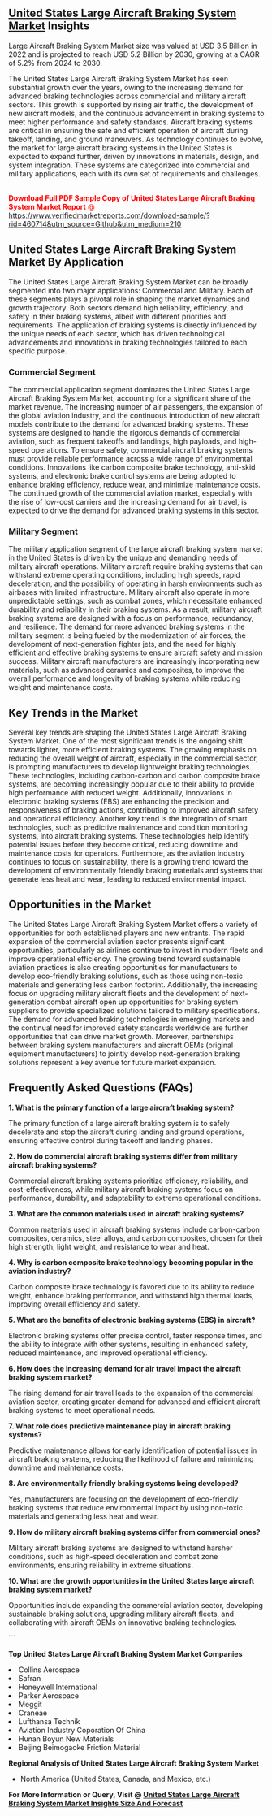 <h2><a href="https://www.verifiedmarketreports.com/download-sample/?rid=460714&amp;utm_source=Github&amp;utm_medium=210" target="_blank">United States Large Aircraft Braking System Market</a> Insights</h2><p>Large Aircraft Braking System Market size was valued at USD 3.5 Billion in 2022 and is projected to reach USD 5.2 Billion by 2030, growing at a CAGR of 5.2% from 2024 to 2030.</p><p><p>The United States Large Aircraft Braking System Market has seen substantial growth over the years, owing to the increasing demand for advanced braking technologies across commercial and military aircraft sectors. This growth is supported by rising air traffic, the development of new aircraft models, and the continuous advancement in braking systems to meet higher performance and safety standards. Aircraft braking systems are critical in ensuring the safe and efficient operation of aircraft during takeoff, landing, and ground maneuvers. As technology continues to evolve, the market for large aircraft braking systems in the United States is expected to expand further, driven by innovations in materials, design, and system integration. These systems are categorized into commercial and military applications, each with its own set of requirements and challenges. <br><br> <p><span class=""><span style="color: #ff0000;"><strong>Download Full PDF Sample Copy of United States Large Aircraft Braking System Market Report</strong> @ </span><a href="https://www.verifiedmarketreports.com/download-sample/?rid=460714&amp;utm_source=Github&amp;utm_medium=210" target="_blank">https://www.verifiedmarketreports.com/download-sample/?rid=460714&amp;utm_source=Github&amp;utm_medium=210</a></span></p> </p><h2>United States Large Aircraft Braking System Market By Application</h2><p>The United States Large Aircraft Braking System Market can be broadly segmented into two major applications: Commercial and Military. Each of these segments plays a pivotal role in shaping the market dynamics and growth trajectory. Both sectors demand high reliability, efficiency, and safety in their braking systems, albeit with different priorities and requirements. The application of braking systems is directly influenced by the unique needs of each sector, which has driven technological advancements and innovations in braking technologies tailored to each specific purpose.</p><h3>Commercial Segment</h3><p>The commercial application segment dominates the United States Large Aircraft Braking System Market, accounting for a significant share of the market revenue. The increasing number of air passengers, the expansion of the global aviation industry, and the continuous introduction of new aircraft models contribute to the demand for advanced braking systems. These systems are designed to handle the rigorous demands of commercial aviation, such as frequent takeoffs and landings, high payloads, and high-speed operations. To ensure safety, commercial aircraft braking systems must provide reliable performance across a wide range of environmental conditions. Innovations like carbon composite brake technology, anti-skid systems, and electronic brake control systems are being adopted to enhance braking efficiency, reduce wear, and minimize maintenance costs. The continued growth of the commercial aviation market, especially with the rise of low-cost carriers and the increasing demand for air travel, is expected to drive the demand for advanced braking systems in this sector.</p><h3>Military Segment</h3><p>The military application segment of the large aircraft braking system market in the United States is driven by the unique and demanding needs of military aircraft operations. Military aircraft require braking systems that can withstand extreme operating conditions, including high speeds, rapid deceleration, and the possibility of operating in harsh environments such as airbases with limited infrastructure. Military aircraft also operate in more unpredictable settings, such as combat zones, which necessitate enhanced durability and reliability in their braking systems. As a result, military aircraft braking systems are designed with a focus on performance, redundancy, and resilience. The demand for more advanced braking systems in the military segment is being fueled by the modernization of air forces, the development of next-generation fighter jets, and the need for highly efficient and effective braking systems to ensure aircraft safety and mission success. Military aircraft manufacturers are increasingly incorporating new materials, such as advanced ceramics and composites, to improve the overall performance and longevity of braking systems while reducing weight and maintenance costs.</p><h2>Key Trends in the Market</h2><p>Several key trends are shaping the United States Large Aircraft Braking System Market. One of the most significant trends is the ongoing shift towards lighter, more efficient braking systems. The growing emphasis on reducing the overall weight of aircraft, especially in the commercial sector, is prompting manufacturers to develop lightweight braking technologies. These technologies, including carbon-carbon and carbon composite brake systems, are becoming increasingly popular due to their ability to provide high performance with reduced weight. Additionally, innovations in electronic braking systems (EBS) are enhancing the precision and responsiveness of braking actions, contributing to improved aircraft safety and operational efficiency. Another key trend is the integration of smart technologies, such as predictive maintenance and condition monitoring systems, into aircraft braking systems. These technologies help identify potential issues before they become critical, reducing downtime and maintenance costs for operators. Furthermore, as the aviation industry continues to focus on sustainability, there is a growing trend toward the development of environmentally friendly braking materials and systems that generate less heat and wear, leading to reduced environmental impact.</p><h2>Opportunities in the Market</h2><p>The United States Large Aircraft Braking System Market offers a variety of opportunities for both established players and new entrants. The rapid expansion of the commercial aviation sector presents significant opportunities, particularly as airlines continue to invest in modern fleets and improve operational efficiency. The growing trend toward sustainable aviation practices is also creating opportunities for manufacturers to develop eco-friendly braking solutions, such as those using non-toxic materials and generating less carbon footprint. Additionally, the increasing focus on upgrading military aircraft fleets and the development of next-generation combat aircraft open up opportunities for braking system suppliers to provide specialized solutions tailored to military specifications. The demand for advanced braking technologies in emerging markets and the continual need for improved safety standards worldwide are further opportunities that can drive market growth. Moreover, partnerships between braking system manufacturers and aircraft OEMs (original equipment manufacturers) to jointly develop next-generation braking solutions represent a key avenue for future market expansion.</p><h2>Frequently Asked Questions (FAQs)</h2><p><b>1. What is the primary function of a large aircraft braking system?</b></p><p>The primary function of a large aircraft braking system is to safely decelerate and stop the aircraft during landing and ground operations, ensuring effective control during takeoff and landing phases.</p><p><b>2. How do commercial aircraft braking systems differ from military aircraft braking systems?</b></p><p>Commercial aircraft braking systems prioritize efficiency, reliability, and cost-effectiveness, while military aircraft braking systems focus on performance, durability, and adaptability to extreme operational conditions.</p><p><b>3. What are the common materials used in aircraft braking systems?</b></p><p>Common materials used in aircraft braking systems include carbon-carbon composites, ceramics, steel alloys, and carbon composites, chosen for their high strength, light weight, and resistance to wear and heat.</p><p><b>4. Why is carbon composite brake technology becoming popular in the aviation industry?</b></p><p>Carbon composite brake technology is favored due to its ability to reduce weight, enhance braking performance, and withstand high thermal loads, improving overall efficiency and safety.</p><p><b>5. What are the benefits of electronic braking systems (EBS) in aircraft?</b></p><p>Electronic braking systems offer precise control, faster response times, and the ability to integrate with other systems, resulting in enhanced safety, reduced maintenance, and improved operational efficiency.</p><p><b>6. How does the increasing demand for air travel impact the aircraft braking system market?</b><p>The rising demand for air travel leads to the expansion of the commercial aviation sector, creating greater demand for advanced and efficient aircraft braking systems to meet operational needs.</p><p><b>7. What role does predictive maintenance play in aircraft braking systems?</b><p>Predictive maintenance allows for early identification of potential issues in aircraft braking systems, reducing the likelihood of failure and minimizing downtime and maintenance costs.</p><p><b>8. Are environmentally friendly braking systems being developed?</b></p><p>Yes, manufacturers are focusing on the development of eco-friendly braking systems that reduce environmental impact by using non-toxic materials and generating less heat and wear.</p><p><b>9. How do military aircraft braking systems differ from commercial ones?</b><p>Military aircraft braking systems are designed to withstand harsher conditions, such as high-speed deceleration and combat zone environments, ensuring reliability in extreme situations.</p><p><b>10. What are the growth opportunities in the United States large aircraft braking system market?</b><p>Opportunities include expanding the commercial aviation sector, developing sustainable braking solutions, upgrading military aircraft fleets, and collaborating with aircraft OEMs on innovative braking technologies.</p>```</p><p><strong>Top United States Large Aircraft Braking System Market Companies</strong></p><div data-test-id=""><p><li>Collins Aerospace</li><li> Safran</li><li> Honeywell International</li><li> Parker Aerospace</li><li> Meggit</li><li> Craneae</li><li> Lufthansa Technik</li><li> Aviation Industry Coporation Of China</li><li> Hunan Boyun New Materials</li><li> Beijing Beimogaoke Friction Material</li></p><div><strong>Regional Analysis of&nbsp;United States Large Aircraft Braking System Market</strong></div><ul><li dir="ltr"><p dir="ltr">North America&nbsp;(United States, Canada, and Mexico, etc.)</p></li></ul><p><strong>For More Information or Query, Visit @&nbsp;</strong><strong><a href="https://www.verifiedmarketreports.com/product/large-aircraft-braking-system-market/?utm_source=Github&amp;utm_medium=210" target="_blank">United States Large Aircraft Braking System Market Insights Size And Forecast</a></strong></p></div>
